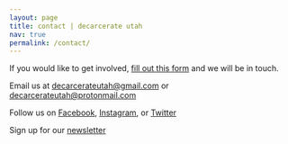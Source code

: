 ```yaml
---
layout: page
title: contact | decarcerate utah
nav: true
permalink: /contact/
---
```


If you would like to get involved,
<a href="https://docs.google.com/forms/d/16SlqqzamtJhjopwvtL7W-ETFr_9eNyOyqldDbb1IE2w/edit?ts=5e7aad0d">
fill out this form</a>
and we will be in touch.

Email us at
<a href="mailto:decarcerateutah@gmail.com">decarcerateutah@gmail.com</a>
or
<a href="mailto:decarcerateutah@protonmail.com">decarcerateutah@protonmail.com</a>

Follow us on
<a href="http://facebook.com/decarcerateutah">Facebook</a>,
<a href="http://instagram.com/decarcerateutah">Instagram</a>, or
<a href="http://twitter.com/decarcerateutah">Twitter</a>

Sign up for our
<a href="http://tinyletter.com/decarcerateutah">newsletter</a>

